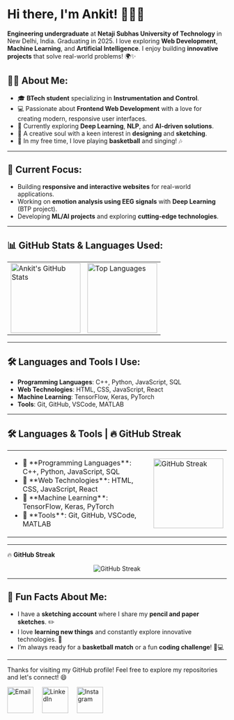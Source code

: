 # Hi there, I'm Ankit! 👋👨‍💻

**Engineering undergraduate** at **Netaji Subhas University of Technology** in New Delhi, India. Graduating in 2025. I love exploring **Web Development**, **Machine Learning**, and **Artificial Intelligence**. I enjoy building **innovative projects** that solve real-world problems! 🌍✨

## 👨‍💻 About Me:
- 🎓 **BTech student** specializing in **Instrumentation and Control**.
- 💻 Passionate about **Frontend Web Development** with a love for creating modern, responsive user interfaces.
- 🌱 Currently exploring **Deep Learning**, **NLP**, and **AI-driven solutions**.
- 🎨 A creative soul with a keen interest in **designing** and **sketching**.
- 🏀 In my free time, I love playing **basketball** and singing! 🎶

---

## 🔭 Current Focus:
- Building **responsive and interactive websites** for real-world applications.
- Working on **emotion analysis using EEG signals** with **Deep Learning** (BTP project).
- Developing **ML/AI projects** and exploring **cutting-edge technologies**.

---

## 📊 GitHub Stats & Languages Used:
<table align="center">
  <tr>
    <td><img src="https://github-readme-stats.vercel.app/api?username=Ankit6149&show_icons=true&theme=radical" alt="Ankit's GitHub Stats" height="160"/></td>
    <td><img src="https://github-readme-stats.vercel.app/api/top-langs/?username=Ankit6149&layout=compact&theme=radical" alt="Top Languages" height="160"/></td>
  </tr>
</table>

---

## 🛠️ Languages and Tools I Use:
- **Programming Languages**: C++, Python, JavaScript, SQL
- **Web Technologies**: HTML, CSS, JavaScript, React
- **Machine Learning**: TensorFlow, Keras, PyTorch
- **Tools**: Git, GitHub, VSCode, MATLAB

---

## 🛠️ Languages & Tools | 🔥 GitHub Streak  
<table align="center">
  <tr>
    <td>
      <ul>
        <li>🔹 **Programming Languages**: C++, Python, JavaScript, SQL</li>
        <li>🔹 **Web Technologies**: HTML, CSS, JavaScript, React</li>
        <li>🔹 **Machine Learning**: TensorFlow, Keras, PyTorch</li>
        <li>🔹 **Tools**: Git, GitHub, VSCode, MATLAB</li>
      </ul>
    </td>
    <td>
      <img src="https://github-readme-streak-stats.herokuapp.com/?user=Ankit6149&theme=radical" alt="GitHub Streak" height="160"/>
    </td>
  </tr>
</table>

---

🔥 **GitHub Streak**  
<p align="center">
  <img src="https://github-readme-streak-stats.herokuapp.com/?user=Ankit6149&theme=radical" alt="GitHub Streak"/>
</p>

---

## 🎯 Fun Facts About Me:
- I have a **sketching account** where I share my **pencil and paper sketches**. ✏️
- I love **learning new things** and constantly explore innovative technologies. 🚀
- I’m always ready for a **basketball match** or a fun **coding challenge**! 🏀💻

---

<p>
Thanks for visiting my GitHub profile! Feel free to explore my repositories and let's connect! 😄  
<div style="display: flex; justify-content: flex-start; gap: 20px;">
  <a href="mailto:ankitbhardwaj80100@gmail.com">
    <img src="https://img.icons8.com/fluency/48/000000/gmail.png" alt="Email" width="60px" />
  </a>
  <a href="https://www.linkedin.com/in/ankit-bhardwaj-6b9b62221/">
    <img src="https://img.icons8.com/color/48/000000/linkedin.png" alt="LinkedIn" width="60px" />
  </a>
  <a href="https://www.instagram.com/ankit.bh_/">
    <img src="https://img.icons8.com/fluency/48/000000/instagram-new.png" alt="Instagram" width="60px" />
  </a>
</div>
</p>
